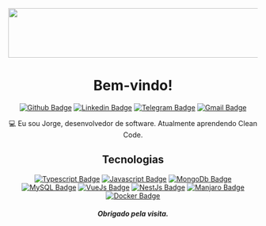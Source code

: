 
  

                                                                                            
<div align="center">
  
  <img width="540" height="100" src="https://i.ibb.co/cy8tCNx/ezgif-com-gif-maker.gif">
  
  # Bem-vindo! 
  
  [![Github Badge](https://img.shields.io/badge/-Github-000?style=flat-square&logo=Github&logoColor=white)](https://github.com/JorgeLNJunior)
  [![Linkedin Badge](https://img.shields.io/badge/-LinkedIn-blue?style=flat-square&logo=Linkedin&logoColor=white&link=link_do_seu_perfil_no_linkedin)](https://www.linkedin.com/in/jorgelnjunior/)
  [![Telegram Badge](https://img.shields.io/badge/-Telegram-0088cc?style=flat-square&labelColor=0088cc&logo=telegram&logoColor=white&link=https://t.me/jorge_juni0r)](https://t.me/JorgeLNJunior)
  [![Gmail Badge](https://img.shields.io/badge/-Gmail-c14438?style=flat-square&logo=Gmail&logoColor=white&link=mailto:jorgelnjunior@gmail.com)](mailto:jorgelnjunior@gmail.com)
  
:computer: Eu sou Jorge, desenvolvedor de software. Atualmente aprendendo Clean Code.
  
## Tecnologias

[![Typescript Badge](https://img.shields.io/badge/-Typescript-blue?style=flat-square&logo=Typescript&logoColor=white)]()
[![Javascript Badge](https://img.shields.io/badge/-Javascript-yellow?style=flat-square&logo=javascript&logoColor=white)]()
[![MongoDb Badge](https://img.shields.io/badge/-MongoDB-dgreen?style=flat-square&logo=mongodb&logoColor=white)]()
[![MySQL Badge](https://img.shields.io/badge/-MySQL-blue?style=flat-square&logo=mysql&logoColor=white)]()
[![VueJs Badge](https://img.shields.io/badge/-Vue-dgreen?style=flat-square&logo=vue.js&logoColor=white)]()
[![NestJs Badge](https://img.shields.io/badge/-Nest-red?style=flat-square&logo=nestjs&logoColor=white)]()
[![Manjaro Badge](https://img.shields.io/badge/-Manjaro-dgreen?style=flat-square&logo=manjaro&logoColor=white)]()
[![Docker Badge](https://img.shields.io/badge/-Docker-blue?style=flat-square&logo=docker&logoColor=white)]()
  
 ##### Obrigado pela visita.
    
</div>
